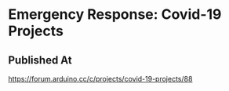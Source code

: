 # Emergency Response: Covid-19 Projects

## Published At

https://forum.arduino.cc/c/projects/covid-19-projects/88
